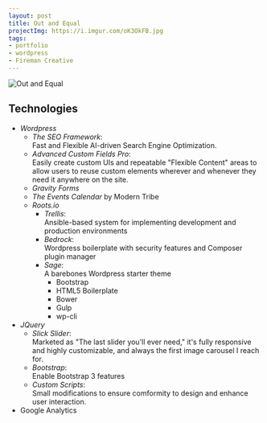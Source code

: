 ```yaml
---
layout: post
title: Out and Equal
projectImg: https://i.imgur.com/oK3OkFB.jpg
tags:
- portfolio
- wordpress
- Fireman Creative
---
```

<!--more-->
![Out and Equal](https://i.imgur.com/aOUqN1Y.png)


## Technologies

- *Wordpress*
  - *The SEO Framework*:<br>Fast and Flexible AI-driven Search Engine Optimization.
  - *Advanced Custom Fields Pro*:<br> Easily create custom UIs and repeatable "Flexible Content" areas to allow users to reuse custom elements wherever and whenever they need it anywhere on the site.
  - *Gravity Forms*
  - *The Events Calendar* by Modern Tribe
  - *Roots.io*
    - *Trellis*:<br> Ansible-based system for implementing development and production environments
    - *Bedrock*:<br> Wordpress boilerplate with security features and Composer plugin manager
    - *Sage*:<br> A barebones Wordpress starter theme
      - Bootstrap
      - HTML5 Boilerplate
      - Bower
      - Gulp
      - wp-cli
- *JQuery*
  - *Slick Slider*:<br> Marketed as "The last slider you'll ever need," it's fully responsive and highly customizable, and always the first image carousel I reach for.
  - *Bootstrap*:<br> Enable Bootstrap 3 features
  - *Custom Scripts*:<br> Small modifications to ensure comformity to design and enhance user interaction.
- Google Analytics
